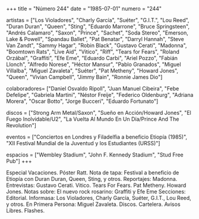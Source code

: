 +++
title = "Número 244"
date = "1985-07-01"
numero = "244"

artistas = ["Los Violadores", "Charly García", "Suéter", "G.I.T.", "Lou Reed", "Duran Duran", "Queen", "Sting", "Eduardo Marrone", "Bruce Springsteen", "Andrés Calamaro", "Saxon", "Prince", "Sachet", "Soda Stereo", "Emerson, Lake & Powell", "Spandau Ballet", "Pat Benatar", "Darryl Hannah", "Steve Van Zandt", "Sammy Hagar", "Robin Black", "Gustavo Cerati", "Madonna", "Boomtown Rats", "Live Aid", "Vitico", "Riff", "Tears for Fears", "Roland Orzábal", "Graffiti", "Efe Eme", "Eduardo Carbi", "Ariel Pozzo", "Fabián Llonch", "Alfredo Norese", "Héctor Mansur", "Pablo Granados", "Miguel Villalba", "Miguel Zavaleta", "Suéter", "Pat Metheny", "Howard Jones", "Queen", "Vivian Campbell", "Jimmy Bain", "Ronnie James Dio"]

colaboradores=  ["Daniel Osvaldo Ripoll", "Juan Manuel Cibeira", "Febe Defelipe", "Gabriela Martini", "Néstor Freije", "Federico Oldenburg", "Adriana Morera", "Oscar Botto", "Jorge Bucceri", "Eduardo Fortunato"]

discos = ["Strong Arm Metal/Saxon", "Sueño en Acción/Howard Jones", "El Fuego Inolvidable/U2", "La Vuelta Al Mundo En Un Día/Prince And The Revolution"]

eventos = ["Conciertos en Londres y Filadelfia a beneficio Etiopía (1985)", "XII Festival Mundial de la Juventud y los Estudiantes (URSS)"]

espacios = ["Wembley Stadium", "John F. Kennedy Stadium", "Stud Free Pub"]
+++

Especial Vacaciones. Póster Ratt. 
Nota de tapa: 
Festival a beneficio de Etiopía con Duran Duran, Queen, Sting, y otros.
Reportajes:
Madonna.
Entrevistas:
Gustavo Cerati. Vitico. Tears For Fears. Pat Metheny. Howard Jones.
Notas sobre:
El nuevo rock rosarino: Graffiti y Efe Eme
Secciones:
Editorial.
Informasa: Los Violadores, Charly García, Suéter, G.I.T., Lou Reed, y otros. 
En Primera Persona: Miguel Zavaleta.
Discos. Cartelera. Avisos Libres. Flashes.

